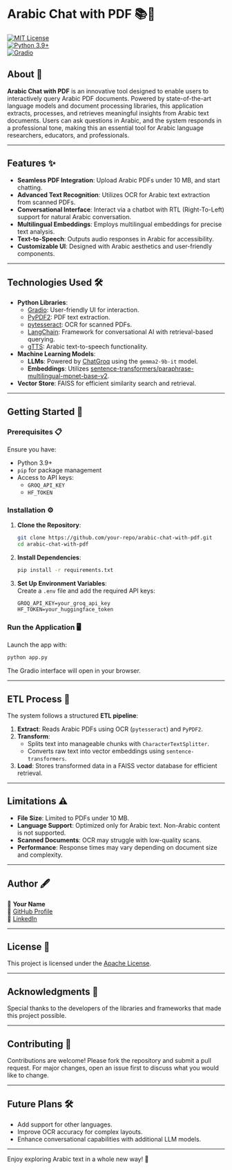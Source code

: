 # Arabic Chat with PDF 📚💬  
[![MIT License](https://img.shields.io/badge/License-MIT-blue.svg)](LICENSE)  
[![Python 3.9+](https://img.shields.io/badge/Python-3.9%2B-green)](https://www.python.org/)  
[![Gradio](https://img.shields.io/badge/Built_with-Gradio-blueviolet)](https://gradio.app/)

## About 📖  
**Arabic Chat with PDF** is an innovative tool designed to enable users to interactively query Arabic PDF documents. Powered by state-of-the-art language models and document processing libraries, this application extracts, processes, and retrieves meaningful insights from Arabic text documents. Users can ask questions in Arabic, and the system responds in a professional tone, making this an essential tool for Arabic language researchers, educators, and professionals.  

---

## Features ✨  
- **Seamless PDF Integration**: Upload Arabic PDFs under 10 MB, and start chatting.  
- **Advanced Text Recognition**: Utilizes OCR for Arabic text extraction from scanned PDFs.  
- **Conversational Interface**: Interact via a chatbot with RTL (Right-To-Left) support for natural Arabic conversation.  
- **Multilingual Embeddings**: Employs multilingual embeddings for precise text analysis.  
- **Text-to-Speech**: Outputs audio responses in Arabic for accessibility.  
- **Customizable UI**: Designed with Arabic aesthetics and user-friendly components.  

---

## Technologies Used 🛠️  
- **Python Libraries**:  
  - [Gradio](https://gradio.app/): User-friendly UI for interaction.  
  - [PyPDF2](https://pypi.org/project/PyPDF2/): PDF text extraction.  
  - [pytesseract](https://github.com/tesseract-ocr/tesseract): OCR for scanned PDFs.  
  - [LangChain](https://github.com/hwchase17/langchain): Framework for conversational AI with retrieval-based querying.  
  - [gTTS](https://github.com/pndurette/gTTS): Arabic text-to-speech functionality.  
- **Machine Learning Models**:  
  - **LLMs**: Powered by [ChatGroq](https://www.groq.com/) using the `gemma2-9b-it` model.  
  - **Embeddings**: Utilizes [sentence-transformers/paraphrase-multilingual-mpnet-base-v2](https://huggingface.co/sentence-transformers).  
- **Vector Store**: FAISS for efficient similarity search and retrieval.  

---

## Getting Started 🚀  

### Prerequisites 📋  
Ensure you have:  
- Python 3.9+  
- `pip` for package management  
- Access to API keys:  
  - `GROQ_API_KEY`  
  - `HF_TOKEN`  

### Installation ⚙️  
1. **Clone the Repository**:  
   ```bash
   git clone https://github.com/your-repo/arabic-chat-with-pdf.git
   cd arabic-chat-with-pdf
   ```  
2. **Install Dependencies**:  
   ```bash
   pip install -r requirements.txt
   ```  
3. **Set Up Environment Variables**:  
   Create a `.env` file and add the required API keys:  
   ```env
   GROQ_API_KEY=your_groq_api_key
   HF_TOKEN=your_huggingface_token
   ```  

### Run the Application 🖥️  
Launch the app with:  
```bash
python app.py
```  
The Gradio interface will open in your browser.  

---

## ETL Process 🔄  
The system follows a structured **ETL pipeline**:  
1. **Extract**: Reads Arabic PDFs using OCR (`pytesseract`) and `PyPDF2`.  
2. **Transform**:  
   - Splits text into manageable chunks with `CharacterTextSplitter`.  
   - Converts raw text into vector embeddings using `sentence-transformers`.  
3. **Load**: Stores transformed data in a FAISS vector database for efficient retrieval.  

---

## Limitations ⚠️  
- **File Size**: Limited to PDFs under 10 MB.  
- **Language Support**: Optimized only for Arabic text. Non-Arabic content is not supported.  
- **Scanned Documents**: OCR may struggle with low-quality scans.  
- **Performance**: Response times may vary depending on document size and complexity.  

---

## Author 🖋️  
👤 **Your Name**  
🔗 [GitHub Profile](https://github.com/your-github)  
🔗 [LinkedIn](https://linkedin.com/in/your-linkedin)  

---

## License 📄  
This project is licensed under the [Apache License](LICENSE).  

---

## Acknowledgments 🙏  
Special thanks to the developers of the libraries and frameworks that made this project possible.  

---

## Contributing 🤝  
Contributions are welcome! Please fork the repository and submit a pull request. For major changes, open an issue first to discuss what you would like to change.  

---

## Future Plans 🛠️  
- Add support for other languages.  
- Improve OCR accuracy for complex layouts.  
- Enhance conversational capabilities with additional LLM models.  

---

Enjoy exploring Arabic text in a whole new way! 🎉  
```
